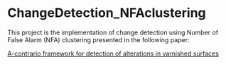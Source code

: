 # ChangeDetection_NFAclustering
This project is the implementation of change detection using Number of False Alarm (NFA) clustering presented in the following paper:

[A-contrario framework for detection of alterations in varnished surfaces](https://www.sciencedirect.com/science/article/pii/S1047320321002352)

